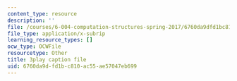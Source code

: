 ```yaml
---
content_type: resource
description: ''
file: /courses/6-004-computation-structures-spring-2017/6760da9dfd1bc810ac55ae57047eb699_q38KAGAKORk.srt
file_type: application/x-subrip
learning_resource_types: []
ocw_type: OCWFile
resourcetype: Other
title: 3play caption file
uid: 6760da9d-fd1b-c810-ac55-ae57047eb699
---
```

